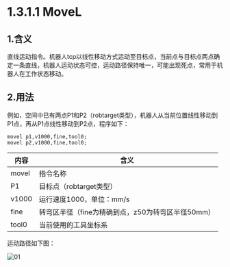 # 1.3.1.1 MoveL

## 1.含义

直线运动指令。机器人tcp以线性移动方式运动至目标点，当前点与目标点两点确定一条直线，机器人运动状态可控，运动路径保持唯一，可能出现死点，常用于机器人在工作状态移动。

## 2.用法

例如，空间中已有两点P1和P2（robtarget类型），机器人从当前位置线性移动到P1点，再从P1点线性移动到P2点，程序如下：

```rapid
movel p1,v1000,fine,tool0;
movel p2,v1000,fine,tool0;
```

| 内容  | 含义                                              |
| ----- | ------------------------------------------------- |
| movel | 指令名称                                          |
| P1    | 目标点（robtarget类型）                           |
| v1000 | 运行速度1000，单位：mm/s                          |
| fine  | 转弯区半径（fine为精确到点，z50为转弯区半径50mm） |
| tool0 | 当前使用的工具坐标系                              |

运动路径如下图：

![01](picture\直线路径.png)